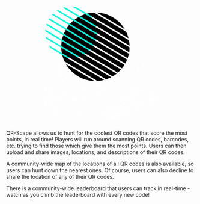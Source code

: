 # <p align="center"><img src="readme_figs/QRScape_Logo.gif" width="300" height="300" align="center"></p>

QR-Scape allows us to hunt for the coolest QR codes that score the most points, in real time! Players will run around scanning QR codes, barcodes, etc. trying to find those which give them the most points. Users can then upload and share images, locations, and descriptions of their QR codes. 

A community-wide map of the locations of all QR codes is also available, so users can hunt down the nearest ones. Of course, users can also decline to share the location of any of their QR codes. 

There is a community-wide leaderboard that users can track in real-time - watch as you climb the leaderboard with every new code!
